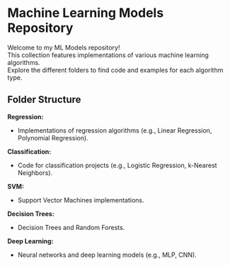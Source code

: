 # Machine Learning Models Repository

Welcome to my ML Models repository! <br>
This collection features implementations of various machine learning algorithms. <br>
Explore the different folders to find code and examples for each algorithm type.

## Folder Structure

**Regression:**
- Implementations of regression algorithms (e.g., Linear Regression, Polynomial Regression).

**Classification:**
- Code for classification projects (e.g., Logistic Regression, k-Nearest Neighbors).

**SVM:**
- Support Vector Machines implementations.

**Decision Trees:**
- Decision Trees and Random Forests.

**Deep Learning:**
- Neural networks and deep learning models (e.g., MLP, CNN).
